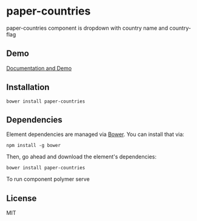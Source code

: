 # paper-countries

paper-countries component is dropdown with country name and country-flag

## Demo

[Documentation and Demo](http://cheonhyangzhang.github.io/paper-typeahead-input/components/paper-typeahead-input/)

## Installation

	bower install paper-countries

## Dependencies

Element dependencies are managed via [Bower](http://bower.io/). You can
install that via:

    npm install -g bower

Then, go ahead and download the element's dependencies:

    bower install paper-countries

To run component polymer serve    
    
License
----
MIT